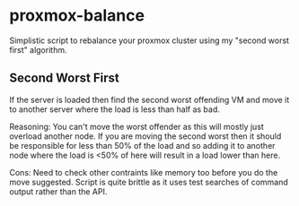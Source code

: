# proxmox-balance
Simplistic script to rebalance your proxmox cluster using my "second worst first" algorithm.

## Second Worst First
If the server is loaded then find the second worst offending VM and move it to another server where the load is less than half as bad.

Reasoning:
You can't move the worst offender as this will mostly just overload another node.  If you are moving the second worst then it should be responsible for less than 50% of the load and so adding it to another node where the load is <50% of here will result in a load lower than here.

Cons: 
Need to check other contraints like memory too before you do the move suggested.
Script is quite brittle as it uses test searches of command output rather than the API.
